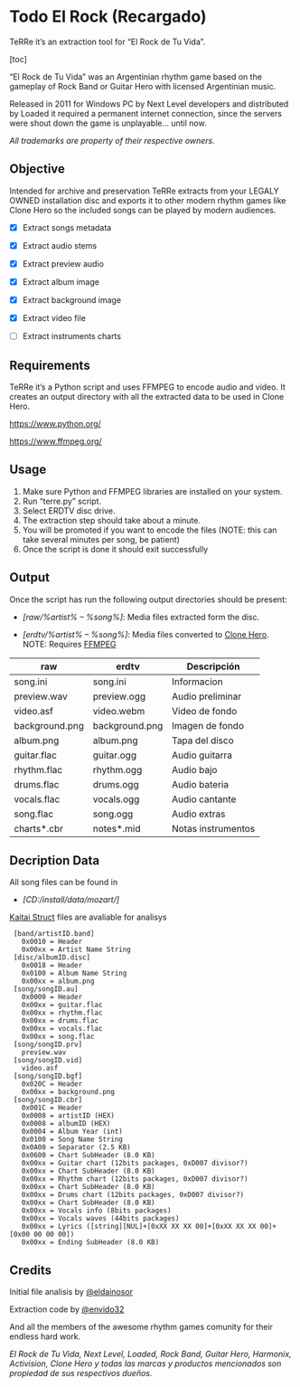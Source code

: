 # Todo El Rock (Recargado)

TeRRe it’s an extraction tool for “El Rock de Tu Vida”.

[toc]

“El Rock de Tu Vida” was an Argentinian rhythm game based on the gameplay of Rock Band or Guitar Hero with licensed Argentinian music. 

Released in 2011 for Windows PC by Next Level developers and distributed by Loaded it required a permanent internet connection, since the servers were shout down the game is unplayable… until now.

_All trademarks are property of their respective owners._

## Objective

Intended for archive and preservation TeRRe extracts from your LEGALY OWNED installation disc and exports it to other modern rhythm games like Clone Hero so the included songs can be played by modern audiences.

- [x] Extract songs metadata

- [x] Extract audio stems

- [x] Extract preview audio

- [x] Extract album image

- [x] Extract background image

- [x] Extract video file

- [ ] Extract instruments charts

## Requirements

TeRRe it’s a Python script and uses FFMPEG to encode audio and video. It creates an output directory with all the extracted data to be used in Clone Hero.

https://www.python.org/

https://www.ffmpeg.org/

## Usage

1) Make sure Python and FFMPEG libraries are installed on your system.
2) Run “terre.py” script.
3) Select ERDTV disc drive.
4) The extraction step should take about a minute.
5) You will be promoted if you want to encode the files (NOTE: this can take several minutes per song, be patient)
6) Once the script is done it should exit successfully

## Output

Once the script has run the following output directories should be present:

- _[raw/%artist% – %song%]_: Media files extracted form the disc.

- _[erdtv/%artist% – %song%]_: Media files converted to [Clone Hero](https://clonehero.net/). NOTE: Requires [FFMPEG](https://www.ffmpeg.org/)

| raw            | erdtv          | Descripción        |
|----------------|----------------|--------------------|
| song.ini       | song.ini       | Informacion        |
| preview.wav    | preview.ogg    | Audio preliminar   |
| video.asf      | video.webm     | Video de fondo     |
| background.png | background.png | Imagen de fondo    |
| album.png      | album.png      | Tapa del disco     |
| guitar.flac    | guitar.ogg     | Audio guitarra     |
| rhythm.flac    | rhythm.ogg     | Audio bajo         |
| drums.flac     | drums.ogg      | Audio bateria      |
| vocals.flac    | vocals.ogg     | Audio cantante     |
| song.flac      | song.ogg       | Audio extras       |
| charts*.cbr    | notes*.mid     | Notas instrumentos |

## Decription Data

All song files can be found in 

- _[CD:/install/data/mozart/]_

[Kaitai Struct](https://kaitai.io/) files are avaliable for analisys

```
 [band/artistID.band]
   0x0010 = Header
   0x00xx = Artist Name String
 [disc/albumID.disc]
   0x0018 = Header
   0x0100 = Album Name String
   0x00xx = album.png
 [song/songID.au]
   0x0000 = Header
   0x00xx = guitar.flac
   0x00xx = rhythm.flac
   0x00xx = drums.flac
   0x00xx = vocals.flac
   0x00xx = song.flac
 [song/songID.prv]
   preview.wav
 [song/songID.vid]
   video.asf
 [song/songID.bgf]
   0x020C = Header
   0x00xx = background.png
 [song/songID.cbr]
   0x001C = Header
   0x0008 = artistID (HEX)
   0x0008 = albumID (HEX)
   0x0004 = Album Year (int)
   0x0100 = Song Name String
   0x0A00 = Separator (2.5 KB)
   0x0600 = Chart SubHeader (8.0 KB)
   0x00xx = Guitar chart (12bits packages, 0xD007 divisor?)
   0x00xx = Chart SubHeader (8.0 KB)
   0x00xx = Rhythm chart (12bits packages, 0xD007 divisor?)
   0x00xx = Chart SubHeader (8.0 KB)
   0x00xx = Drums chart (12bits packages, 0xD007 divisor?)
   0x00xx = Chart SubHeader (8.0 KB)
   0x00xx = Vocals info (8bits packages)
   0x00xx = Vocals waves (44bits packages)
   0x00xx = Lyrics ([string][NUL]+[0xXX XX XX 00]+[0xXX XX XX 00]+[0x00 00 00 00])
   0x00xx = Ending SubHeader (8.0 KB)
   ```

  
## Credits

Initial file analisis by [@eldainosor](https://twitter.com/eldainosor)

Extraction code by [@envido32](https://twitter.com/envido32)

And all the members of the awesome rhythm games comunity for their endless hard work.

_El Rock de Tu Vida, Next Level, Loaded, Rock Band, Guitar Hero, Harmonix, Activision, Clone Hero y todas las marcas y productos mencionados son propiedad de sus respectivos dueños._
